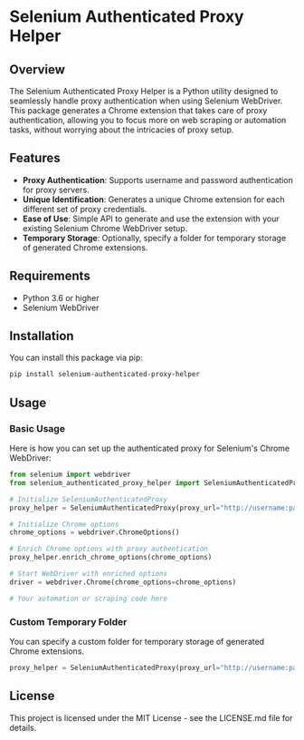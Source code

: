 # Selenium Authenticated Proxy Helper

## Overview

The Selenium Authenticated Proxy Helper is a Python utility designed to seamlessly handle proxy authentication when using Selenium WebDriver. This package generates a Chrome extension that takes care of proxy authentication, allowing you to focus more on web scraping or automation tasks, without worrying about the intricacies of proxy setup.

## Features

- **Proxy Authentication**: Supports username and password authentication for proxy servers.
- **Unique Identification**: Generates a unique Chrome extension for each different set of proxy credentials.
- **Ease of Use**: Simple API to generate and use the extension with your existing Selenium Chrome WebDriver setup.
- **Temporary Storage**: Optionally, specify a folder for temporary storage of generated Chrome extensions.

## Requirements

- Python 3.6 or higher
- Selenium WebDriver

## Installation

You can install this package via pip:

```bash
pip install selenium-authenticated-proxy-helper
```

## Usage

### Basic Usage

Here is how you can set up the authenticated proxy for Selenium's Chrome WebDriver:

```python
from selenium import webdriver
from selenium_authenticated_proxy_helper import SeleniumAuthenticatedProxy

# Initialize SeleniumAuthenticatedProxy
proxy_helper = SeleniumAuthenticatedProxy(proxy_url="http://username:password@proxy-server.com")

# Initialize Chrome options
chrome_options = webdriver.ChromeOptions()

# Enrich Chrome options with proxy authentication
proxy_helper.enrich_chrome_options(chrome_options)

# Start WebDriver with enriched options
driver = webdriver.Chrome(chrome_options=chrome_options)

# Your automation or scraping code here
```

### Custom Temporary Folder

You can specify a custom folder for temporary storage of generated Chrome extensions.

```python
proxy_helper = SeleniumAuthenticatedProxy(proxy_url="http://username:password@proxy-server.com", tmp_folder="/path/to/tmp/folder")
```

## License

This project is licensed under the MIT License - see the LICENSE.md file for details.

